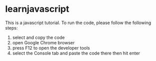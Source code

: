 # learnjavascript
This is a javascript tutorial.
To run the code, please follow the following steps:
  1) select and copy the code
  2) open Google Chrome browser
  3) press F12 to open the developer tools
  4) select the Console tab and paste the code there then hit enter
